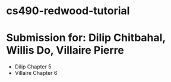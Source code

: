 # cs490-redwood-tutorial
# Submission for: Dilip Chitbahal, Willis Do, Villaire Pierre
- Dilip Chapter 5
- Villaire Chapter 6